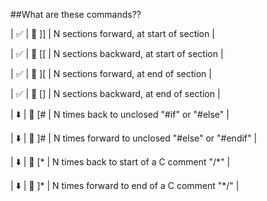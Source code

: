 ##What are these commands??

| :white_check_mark: | :1234: ]]  | N sections forward, at start of section                     |

| :white_check_mark: | :1234: [[  | N sections backward, at start of section                    |

| :white_check_mark: | :1234: ][  | N sections forward, at end of section                       |

| :white_check_mark: | :1234: []  | N sections backward, at end of section                      |

| :arrow_down:       | :1234: [#  | N times back to unclosed "#if" or "#else"                   |

| :arrow_down:       | :1234: ]#  | N times forward to unclosed "#else" or "#endif"             |

| :arrow_down:       | :1234: [\* | N times back to start of a C comment "/\*"                  |

| :arrow_down:       | :1234: ]\* | N times forward to end of a C comment "\*/"                 |
